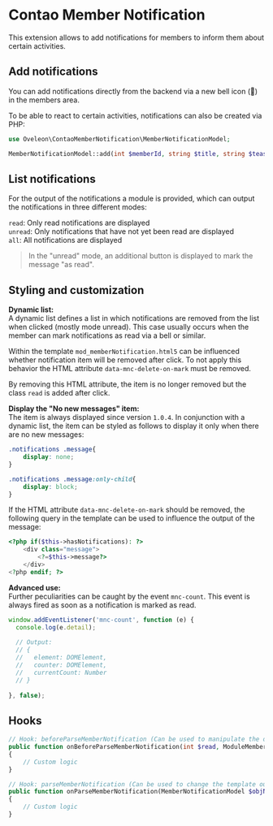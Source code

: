 # Contao Member Notification
This extension allows to add notifications for members to inform them about certain activities.

## Add notifications
You can add notifications directly from the backend via a new bell icon (🔔) in the members area.

To be able to react to certain activities, notifications can also be created via PHP:
```php
use Oveleon\ContaoMemberNotification\MemberNotificationModel;

MemberNotificationModel::add(int $memberId, string $title, string $teaser, string $jumpTo);
```

## List notifications
For the output of the notifications a module is provided, which can output the notifications in three different modes:

`read`: Only read notifications are displayed\
`unread`: Only notifications that have not yet been read are displayed\
`all`: All notifications are displayed

> In the "unread" mode, an additional button is displayed to mark the message "as read".

## Styling and customization
**Dynamic list:**\
A dynamic list defines a list in which notifications are removed from the list when clicked (mostly mode unread). This case usually occurs when the member can mark notifications as read via a bell or similar.

Within the template `mod_memberNotification.html5` can be influenced whether notification item will be removed after click. To not apply this behavior the HTML attribute `data-mnc-delete-on-mark` must be removed.

By removing this HTML attribute, the item is no longer removed but the class `read` is added after click.

**Display the "No new messages" item:**\
The item is always displayed since version `1.0.4`. In conjunction with a dynamic list, the item can be styled as follows to display it only when there are no new messages:

```css
.notifications .message{
    display: none;
}

.notifications .message:only-child{
    display: block;
}
```

If the HTML attribute `data-mnc-delete-on-mark` should be removed, the following query in the template can be used to influence the output of the message:
```php
<?php if($this->hasNotifications): ?>
    <div class="message">
        <?=$this->message?>
    </div>
<?php endif; ?>
```

**Advanced use:**\
Further peculiarities can be caught by the event `mnc-count`. This event is always fired as soon as a notification is marked as read.

```js
window.addEventListener('mnc-count', function (e) {
  console.log(e.detail);
  
  // Output:
  // {
  //   element: DOMElement,
  //   counter: DOMElement,
  //   currentCount: Number
  // }
    
}, false);
```

## Hooks
```php
// Hook: beforeParseMemberNotification (Can be used to manipulate the data query)
public function onBeforeParseMemberNotification(int $read, ModuleMemberNotification $module): ?MemberNotificationModel
{
    // Custom logic
}
```

```php
// Hook: parseMemberNotification (Can be used to change the template output)
public function onParseMemberNotification(MemberNotificationModel $objNotifications, ModuleMemberNotification $module): void
{
    // Custom logic
}
```
